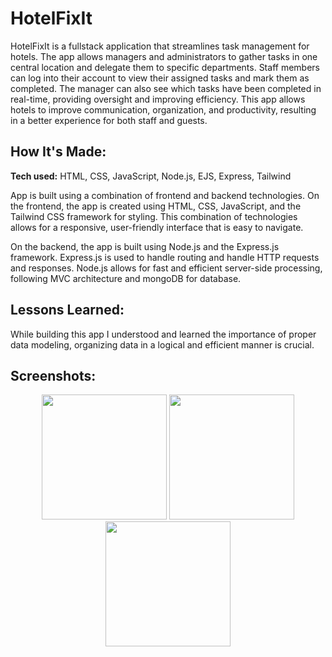 # HotelFixIt

HotelFixIt is a fullstack application that streamlines task management for hotels. The app allows managers and administrators to gather tasks in one central location and delegate them to specific departments. Staff members can log into their account to view their assigned tasks and mark them as completed. The manager can also see which tasks have been completed in real-time, providing oversight and improving efficiency. This app allows hotels to improve communication, organization, and productivity, resulting in a better experience for both staff and guests.

## How It's Made:

**Tech used:** HTML, CSS, JavaScript, Node.js, EJS, Express, Tailwind


App is built using a combination of frontend and backend technologies. On the frontend, the app is created using HTML, CSS, JavaScript, and the Tailwind CSS framework for styling. This combination of technologies allows for a responsive, user-friendly interface that is easy to navigate.

On the backend, the app is built using Node.js and the Express.js framework. Express.js is used to handle routing and handle HTTP requests and responses. Node.js allows for fast and efficient server-side processing, following MVC architecture and mongoDB for database.



## Lessons Learned:

While building this app I understood and learned the importance of proper data modeling, organizing data in a logical and efficient manner is crucial.

## Screenshots:

<div align="center">
  <img src="https://user-images.githubusercontent.com/96948675/214792112-3032017e-9dc8-4b35-81e0-0933582c5950.png" width="200" height="200">
  <img src="https://user-images.githubusercontent.com/96948675/214792119-36a9e774-ce05-4c30-b969-20f37fcb5375.png" width="200" height="200">
  <img src="https://user-images.githubusercontent.com/96948675/214792123-bd957c91-0f65-4ab5-931c-0ab9f0ccf0de.png" width="200" height="200">
</div>



<!-- ## Examples:

Take a look at these couple examples that I have in my own portfolio: -->

<!-- **Palettable:** https://github.com/alecortega/palettable

**Twitter Battle:** https://github.com/alecortega/twitter-battle

**Patch Panel:** https://github.com/alecortega/patch-panel -->
